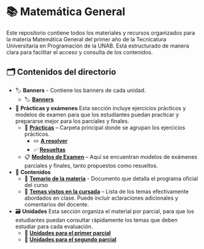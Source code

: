 # 📚 Matemática General

Este repositorio contiene todos los materiales y recursos organizados para la materia Matemática General del primer año de la Tecnicatura Universitaria en Programación de la UNAB. Está estructurado de manera clara para facilitar el acceso y consulta de los contenidos.

## **🗂 Contenidos del directorio**

- 🏷️ **Banners** - Contiene los banners de cada unidad.
  - 🏷️ **[Banners](./Banners)**
- 📝 **Prácticas y exámenes**
  Esta sección incluye ejercicios prácticos y modelos de examen para que los estudiantes puedan practicar y prepararse mejor para los parciales y finales.
  - 📝 **[Prácticas](./practicas)** – Carpeta principal donde se agrupan los ejercicios prácticos.
    - ✏️ **[A resolver](./Practicas/A_resolver)** 
    - ✅ **[Resueltas](./Practicas/Resueltas)**
  - 📋 **[Modelos de Examen](./Modelos_de_examen)** – Aquí se encuentran modelos de exámenes parciales y finales, tanto propuestos como resueltos.
- 📄 **Contenidos**
  - 📅 **[Temario de la materia](./Programa)** - Documento que detalla el programa oficial del curso
  - 🧾 **[Temas vistos en la cursada](./lista_de_contenidos.md)** – Lista de los temas efectivamente abordados en clase. Puede incluir aclaraciones adicionales y comentarios del docente.
- 🗃 **Unidades**
  Esta sección organiza el material por parcial, para que los estudiantes puedan consultar rápidamente los temas que deben estudiar para cada evaluación.
  - 📌 **[Unidades para el primer parcial](./Unidades/Primer_parcial)**
  - 📌 **[Unidades para el segundo parcial](./Unidades/Primer_parcial)**
